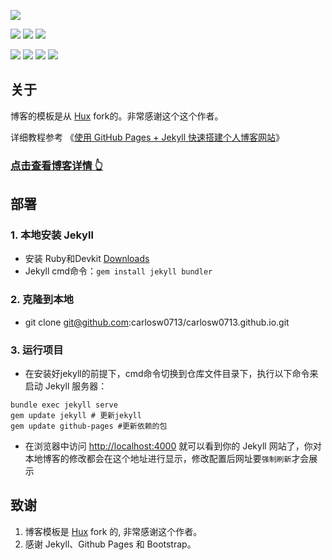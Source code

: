 ![](https://cdn.nlark.com/yuque/0/2023/png/38423761/1690790198839-3d270bb1-2e92-437d-a435-909b42635b12.png)

![](https://img.shields.io/badge/HTML-red)  ![](https://img.shields.io/badge/jekyll-green)  ![](https://img.shields.io/badge/Ruby-3.2.21-block)

![](https://img.shields.io/github/issues/carlosw0713/carlosw0713.github.io.svg?style=flat)  ![](https://img.shields.io/badge/license-MIT-blue.svg?style=flat)  ![](https://img.shields.io/github/stars/carlosw0713/carlosw0713.github.io.svg?style=social&label=Star)  ![](https://img.shields.io/github/forks/carlosw0713/carlosw0713.github.io.svg?style=social&label=Fork)

## 关于

博客的模板是从 [Hux](https://github.com/Huxpro/huxpro.github.io) fork的。非常感谢这个这个作者。

详细教程参考 《[使用 GitHub Pages + Jekyll 快速搭建个人博客网站](https://carlosw0713.github.io/2023/07/15/%E4%BD%BF%E7%94%A8-GitHub-Pages-+-Jekyll-%E5%BF%AB%E9%80%9F%E6%90%AD%E5%BB%BA%E4%B8%AA%E4%BA%BA%E5%8D%9A%E5%AE%A2%E7%BD%91%E7%AB%99/)》

### [点击查看博客详情 👆](https://carlosw0713.github.io/)

## 部署

### 1. 本地安装 Jekyll

-  安装 Ruby和Devkit [Downloads](https://rubyinstaller.org/downloads/)
-  Jekyll cmd命令：`gem install jekyll bundler`

### 2. 克隆到本地

- git clone git@github.com:carlosw0713/carlosw0713.github.io.git

### 3. 运行项目

- 在安装好jekyll的前提下，cmd命令切换到仓库文件目录下，执行以下命令来启动 Jekyll 服务器：

```
bundle exec jekyll serve
gem update jekyll # 更新jekyll
gem update github-pages #更新依赖的包
```

- 在浏览器中访问 [http://localhost:4000](http://localhost:4000/) 就可以看到你的 Jekyll 网站了，你对本地博客的修改都会在这个地址进行显示，修改配置后网址要`强制刷新`才会展示

## 致谢

1. 博客模板是 [Hux](https://github.com/Huxpro/huxpro.github.io) fork 的, 非常感谢这个作者。
2. 感谢 Jekyll、Github Pages 和 Bootstrap。
